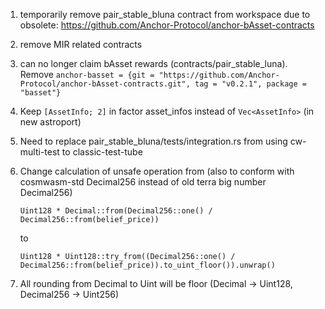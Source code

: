 1. temporarily remove pair_stable_bluna contract from workspace due to obsolete: https://github.com/Anchor-Protocol/anchor-bAsset-contracts
2. remove MIR related contracts
3. can no longer claim bAsset rewards (contracts/pair_stable_luna). Remove `anchor-basset = {git = "https://github.com/Anchor-Protocol/anchor-bAsset-contracts.git", tag = "v0.2.1", package = "basset"}`
4. Keep `[AssetInfo; 2]` in factor asset_infos instead of `Vec<AssetInfo>` (in new astroport)
5. Need to replace pair_stable_bluna/tests/integration.rs from using cw-multi-test to classic-test-tube
6. Change calculation of unsafe operation from (also to conform with cosmwasm-std Decimal256 instead of old terra big number Decimal256)

    `Uint128 * Decimal::from(Decimal256::one() / Decimal256::from(belief_price))` 

    to 

    `Uint128 * Uint128::try_from((Decimal256::one() / Decimal256::from(belief_price)).to_uint_floor()).unwrap()`
7. All rounding from Decimal to Uint will be floor (Decimal -> Uint128, Decimal256 -> Uint256)